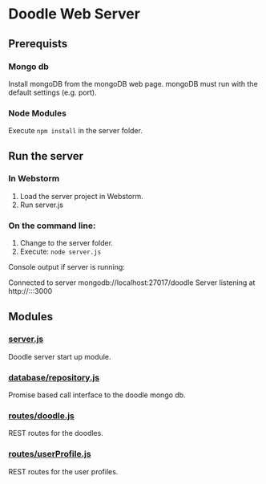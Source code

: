# Doodle Web Server

## Prerequists

### Mongo db
Install mongoDB from the mongoDB web page.
mongoDB must run with the default settings (e.g. port).

### Node Modules
Execute `npm install` in the server folder.

## Run the server

### In Webstorm
1. Load the server project in Webstorm.
2. Run server.js

### On the command line:
1. Change to the server folder.
2. Execute: `node server.js`

Console output if server is running:

Connected to server mongodb://localhost:27017/doodle
Server listening at http://:::3000

## Modules

### [server.js](server.js)
Doodle server start up module.
### [database/repository.js](database/repository.js)
Promise based call interface to the doodle mongo db.
### [routes/doodle.js](routes/doodle.js)
REST routes for the doodles.
### [routes/userProfile.js](routes/userProfile.js)
REST routes for the user profiles.


